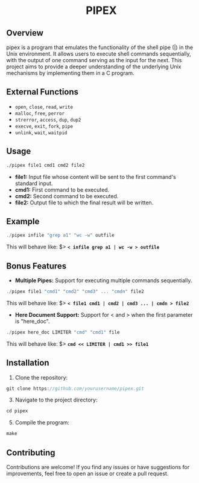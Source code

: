 # <div align=center> PIPEX </div>

## Overview
pipex is a program that emulates the functionality of the shell pipe (|) in the Unix environment. It allows users to execute shell commands sequentially, with the output of one command serving as the input for the next. This project aims to provide a deeper understanding of the underlying Unix mechanisms by implementing them in a C program.

## External Functions
- `open`, `close`, `read`, `write`
- `malloc`, `free`, `perror`
- `strerror`, `access`, `dup`, `dup2`
- `execve`, `exit`, `fork`, `pipe`
- `unlink`, `wait`, `waitpid`

## Usage
```bash
./pipex file1 cmd1 cmd2 file2
```

- <b>file1:</b> Input file whose content will be sent to the first command's standard input.
- <b>cmd1:</b> First command to be executed.
- <b>cmd2:</b> Second command to be executed.
- <b>file2:</b> Output file to which the final result will be written.

## Example
```c
./pipex infile "grep a1" "wc -w" outfile
```
This will behave like: $> <b> `< infile grep a1 | wc -w > outfile` </b>

## Bonus Features
- <b>Multiple Pipes:</b> Support for executing multiple commands sequentially.
```c
./pipex file1 "cmd1" "cmd2" "cmd3" ... "cmdn" file2
```
This will behave like: $> <b> `< file1 cmd1 | cmd2 | cmd3 ... | cmdn > file2` </b>

- <b>Here Document Support:</b> Support for < and > when the first parameter is "here_doc".
```c
./pipex here_doc LIMITER "cmd" "cmd1" file
```
This will behave like: $> <b> `cmd << LIMITER | cmd1 >> file1` </b>

## Installation 
1. Clone the repository:
```c
git clone https://github.com/yourusername/pipex.git
```
3. Navigate to the project directory:
```c
cd pipex
```
5. Compile the program:
```c
make
```

## Contributing
Contributions are welcome! If you find any issues or have suggestions for improvements, feel free to open an issue or create a pull request.
